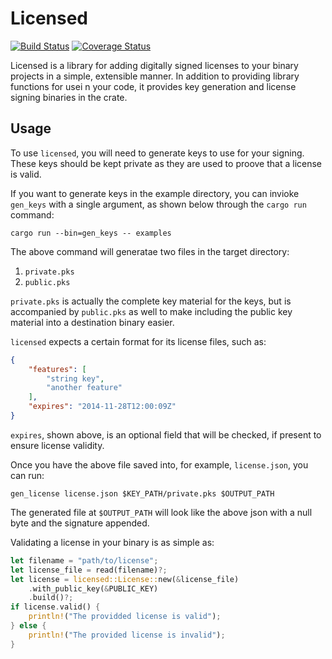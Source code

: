 # Licensed

[![Build Status](https://travis-ci.org/ChrisMacNaughton/licensed.svg?branch=master)](https://travis-ci.org/ChrisMacNaughton/licensed)
[![Coverage Status](https://coveralls.io/repos/github/ChrisMacNaughton/licensed/badge.svg?branch=master)](https://coveralls.io/github/ChrisMacNaughton/licensed?branch=master)

Licensed is a library for adding digitally signed licenses to
your binary projects in a simple, extensible manner. In addition
to providing library functions for usei n your code, it provides
key generation and license signing binaries in the crate.

## Usage

To use `licensed`, you will need to generate keys to use for your
signing. These keys should be kept private as they are used to
proove that a license is valid.

If you want to generate keys in the example directory, you can
invioke `gen_keys` with a single argument, as shown below through
the `cargo run` command:

    cargo run --bin=gen_keys -- examples

The above command will generatae two files in the target directory:

1. `private.pks`
2. `public.pks`

`private.pks` is actually the complete key material for the keys,
but is accompanied by `public.pks` as well to make including the
public key material into a destination binary easier.

`licensed` expects a certain format for its license files, such as:

```json
{
    "features": [
        "string key",
        "another feature"
    ],
    "expires": "2014-11-28T12:00:09Z"
}
```

`expires`, shown above, is an optional field that will be checked,
if present to ensure license validity.

Once you have the above file saved into, for example, `license.json`,
you can run:

    gen_license license.json $KEY_PATH/private.pks $OUTPUT_PATH

The generated file at `$OUTPUT_PATH` will look like the above json with a null byte and the signature appended.

Validating a license in your binary is as simple as:

```rust
let filename = "path/to/license";
let license_file = read(filename)?;
let license = licensed::License::new(&license_file)
    .with_public_key(&PUBLIC_KEY)
    .build()?;
if license.valid() {
    println!("The providded license is valid");
} else {
    println!("The provided license is invalid");
}
```